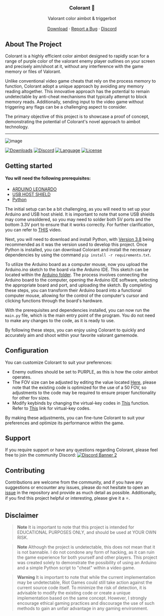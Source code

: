 

  <h3 align="center">Colorant 🍇</h3>

  <p align="center">
    Valorant color aimbot & triggerbot
    <br />
    <br />
    <a href="https://github.com/hafyzwithawhy/Colorant/releases/latest">Download</a>
    ·
    <a href="https://github.com/hafyzwithawhy/Colorant/issues">Report a Bug</a>
    ·
    <a href="https://discord.com/invite/CvXy3uZCQ7">Discord</a>
  </p>
</div>


## About The Project

Colorant is a highly efficient color aimbot designed to rapidly scan for a range of purple color of the valorant enemy player outlines on your screen and precisely aim/shoot at it, without any interference with the game memory or files of Valorant.

Unlike conventional video game cheats that rely on the process memory to function, Colorant adopt a unique approach by avoiding any memory reading altogether. This innovative approach has the potential to remain undetectable by anti-cheat mechanisms that typically attempt to block memory reads. Additionally, sending input to the video game without triggering any flags can be a challenging aspect to consider.

The primary objective of this project is to showcase a proof of concept, demonstrating the potential of Colorant's novel approach to aimbot technology.

---

![image](https://user-images.githubusercontent.com/82477000/225608740-5f690006-9cc8-4d88-8a60-cda89d0f936f.png)

[![Downloads][downloads-shield]][downloads-link]
[![Discord][discord-shield]][discord-link]
[![Language][language-shield]][language-link]
[![License][license-shield]][license-link]

## Getting started

#### You will need the following prerequisites:
- [ARDUINO LEONARDO](https://www.amazon.com/Arduino-org-A000057-Arduino-Leonardo-Headers/dp/B008A36R2Y)
- [USB HOST SHIELD](https://www.amazon.com/Compatible-Arduino-Support-Android-Function/dp/B0B3TH6H6N)
- [Python](https://www.python.org/)

The initial setup can be a bit challenging, as you will need to set up your Arduino and USB host shield. It is important to note that some USB shields may come unsoldered, so you may need to solder both 5V ports and the bottom 3.3V port to ensure that it works correctly. For further clarification, you can refer to [THIS](https://www.youtube.com/watch?v=nBttwvgNOr8) video.

Next, you will need to download and install Python, with [Version 3.8](https://www.python.org/ftp/python/3.8.0/python-3.8.0-amd64.exe) being recommended as it was the version used to develop this project. Once Python is installed, you can download Colorant and install the necessary dependencies by using the command `pip install -r requirements.txt`.

To utilize the Arduino board as a computer mouse, now you upload the Arduino.ino sketch to the board via the Arduino IDE. This sketch can be located within the [Arduino folder](https://github.com/hafyzwithawhy/Colorant/tree/main/Arduino). The process involves connecting the Arduino board to the computer, opening the Arduino IDE software, selecting the appropriate board and port, and uploading the sketch. By completing these steps, you can transform their Arduino board into a functional computer mouse, allowing for the control of the computer's cursor and clicking functions through the board's hardware.

With the prerequisites and dependencies installed, you can now run the `main.py` file, which is the main entry point of the program. You do not need to make any changes to the code, as it is ready to use.

By following these steps, you can enjoy using Colorant to quickly and accurately aim and shoot within your favorite valorant gamemode.

## Configuration
You can customize Colorant to suit your preferences:

- Enemy outlines should be set to PURPLE, as this is how the color aimbot operates.
- The FOV size can be adjusted by editing the value located [Here](https://github.com/hafyzwithawhy/Colorant/blob/836189fb99fa8d6906569103d58a75b4ab98b760/main.py#L8), please note that the existing code is optimized for the use of a 50 FOV, so adjustments to the code may be required to ensure proper functionality for other fov sizes.
- Modify keybinds by changing the virtual-key codes in [This](https://github.com/hafyzwithawhy/Colorant/blob/836189fb99fa8d6906569103d58a75b4ab98b760/colorant.py#L26) function. Refer to [This](https://learn.microsoft.com/en-us/windows/win32/inputdev/virtual-key-codes) link for virtual-key codes.

By making these adjustments, you can fine-tune Colorant to suit your preferences and optimize its performance within the game.
## Support

If you require support or have any questions regarding Colorant, please feel free to join the community Discord:
[![Discord Banner 2][discord-banner]][discord-link]

## Contributing

Contributions are welcome from the community, and if you have any suggestions or encounter any issues, please do not hesitate to open an [issue](https://github.com/hafyzwithawhy/Colorant/issues) in the repository and provide as much detail as possible. Additionally, if you find this project helpful or interesting, please give it a ⭐.

## Disclaimer

> **Note**
It is important to note that this project is intended for EDUCATIONAL PURPOSES ONLY, and should be used at YOUR OWN RISK.

> **Note**
Although the project is undetectable, this does not mean that it is not bannable. I do not condone any form of hacking, as it can ruin the game experience for both yourself and other players. This project was created solely to demonstrate the possibility of using an Arduino and a simple Python script to "cheat" within a video game.

> **Warning**
It is important to note that while the current implementation may be undetectable, Riot Games could still take action against the current source code itself. To minimize the risk of detection, it is advisable to modify the existing code or create a unique implementation based on the same concept. However, I strongly encourage ethical gaming practices and discourage the use of such methods to gain an unfair advantage in any gaming environment.

[discord-shield]: https://img.shields.io/discord/1074740638618243132?color=purple&label=Support&logo=discord&logoColor=white&style=for-the-badge
[discord-link]: https://discord.com/invite/CvXy3uZCQ7
[discord-banner]: https://discordapp.com/api/guilds/1074740638618243132/widget.png?style=banner2

[downloads-shield]: https://img.shields.io/github/downloads/hafyzwithawhy/Colorant/total?color=purple&logo=GitHub&style=for-the-badge
[downloads-link]: https://github.com/hafyzwithawhy/Colorant/releases/latest

[language-shield]: https://img.shields.io/github/languages/top/hafyzwithawhy/Colorant?color=purple&logo=python&logoColor=white&style=for-the-badge
[language-link]: https://www.python.org/

[license-shield]: https://img.shields.io/github/license/hafyzwithawhy/Colorant?color=purple&logo=github&style=for-the-badge
[license-link]: https://github.com/hafyzwithawhy/Colorant/blob/main/LICENSE

